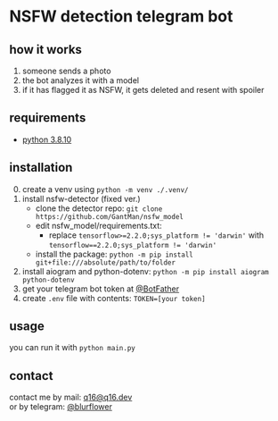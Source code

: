 # NSFW detection telegram bot
## how it works
1. someone sends a photo
2. the bot analyzes it with a model
3. if it has flagged it as NSFW, it gets deleted and resent with spoiler
## requirements
- [python 3.8.10](https://www.python.org/downloads/release/python-3810/)
## installation
0. create a venv using `python -m venv ./.venv/`
1. install nsfw-detector (fixed ver.)
    - clone the detector repo: `git clone https://github.com/GantMan/nsfw_model`
    - edit nsfw_model/requirements.txt:
        - replace `tensorflow>=2.2.0;sys_platform != 'darwin'` with `tensorflow==2.2.0;sys_platform != 'darwin'`
    - install the package: `python -m pip install git+file:///absolute/path/to/folder`
2. install aiogram and python-dotenv: `python -m pip install aiogram python-dotenv`
3. get your telegram bot token at [@BotFather](https://t.me/BotFather)
4. create `.env` file with contents: `TOKEN=[your token]`
## usage
you can run it with `python main.py`
## contact
contact me by mail: [q16@q16.dev](mailto:q16@q16.dev)  
or by telegram: [@blurflower](https://t.me/blurflower)